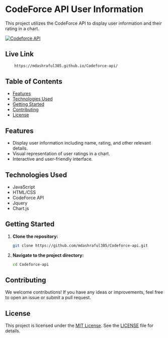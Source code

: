 # CodeForce API User Information
This project utilizes the CodeForce API to display user information and their rating in a chart.

[![Codeforce API](https://img.shields.io/badge/Codeforce%20API-Live%20Link-blue)](https://mdashraful305.github.io/Codeforce-api/)

## Live Link
```bash
    https://mdashraful305.github.io/Codeforce-api/
```
## Table of Contents

- [Features](#features)
- [Technologies Used](#technologies-used)
- [Getting Started](#getting-started)
- [Contributing](#contributing)
- [License](#license)

## Features

- Display user information including name, rating, and other relevant details.
- Visual representation of user ratings in a chart.
- Interactive and user-friendly interface.

## Technologies Used

- JavaScript
- HTML/CSS
- CodeForce API
- Jquery
- Chart.js

## Getting Started

1. **Clone the repository:**

    ```bash
    git clone https://github.com/mdashraful305/Codeforce-api.git
    ```

2. **Navigate to the project directory:**

    ```bash
    cd Codeforce-api
    ```

## Contributing

We welcome contributions! If you have any ideas or improvements, feel free to open an issue or submit a pull request.

## License

This project is licensed under the [MIT License](LICENSE). See the [LICENSE](LICENSE) file for details.
